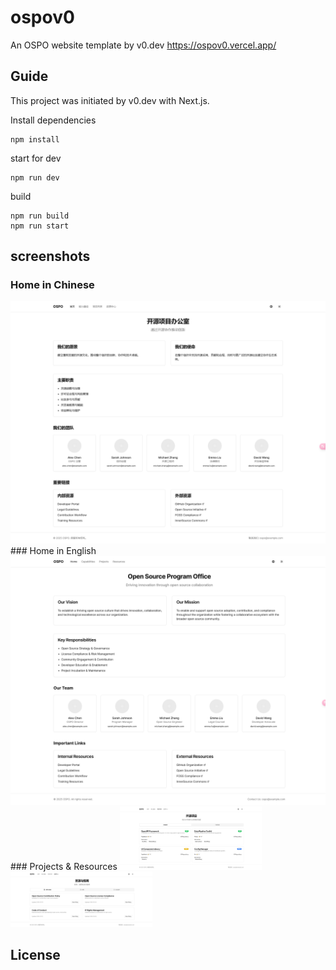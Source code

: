 # ospov0
An OSPO website template by v0.dev https://ospov0.vercel.app/

## Guide

This project was initiated by v0.dev with Next.js.

Install dependencies 
```shellscript
npm install
```

start for dev 
```shellscript
npm run dev
```

build 
```shellscript
npm run build
npm run start
```

## screenshots
### Home in Chinese
<img src="screenshots/ospov0.1.png" /> 
### Home in English
<img src="screenshots/ospov0.2.png" /> 
### Projects & Resources 
<img src="screenshots/ospov0.3.png" width='45%'/> 
<img src="screenshots/ospov0.4.png" width='45%'/> 

## License


